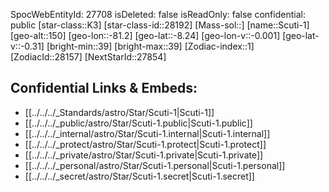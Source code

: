 ﻿---
location: [-8.24,81.2,150]
type: Star
tags:
- astro/Star

---
SpocWebEntityId: 27708
isDeleted: false
isReadOnly: false
confidential: public
[star-class::K3]
[star-class-id::28192]
[Mass-sol::]
[name::Scuti-1]
[geo-alt::150]
[geo-lon::-81.2]
[geo-lat::-8.24]
[geo-lon-v::-0.001]
[geo-lat-v::-0.31]
[bright-min::39]
[bright-max::39]
[Zodiac-index::1]
[ZodiacId::28157]
[NextStarId::27854]



## Confidential Links & Embeds: 
- [[../../../_Standards/astro/Star/Scuti-1|Scuti-1]] 
- [[../../../_public/astro/Star/Scuti-1.public|Scuti-1.public]] 
- [[../../../_internal/astro/Star/Scuti-1.internal|Scuti-1.internal]] 
- [[../../../_protect/astro/Star/Scuti-1.protect|Scuti-1.protect]] 
- [[../../../_private/astro/Star/Scuti-1.private|Scuti-1.private]] 
- [[../../../_personal/astro/Star/Scuti-1.personal|Scuti-1.personal]] 
- [[../../../_secret/astro/Star/Scuti-1.secret|Scuti-1.secret]] 
